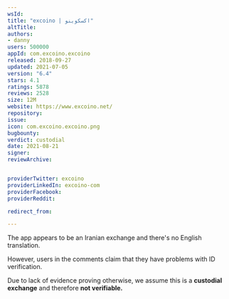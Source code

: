 ```yaml
---
wsId: 
title: "excoino | اکسکوینو"
altTitle: 
authors:
- danny
users: 500000
appId: com.excoino.excoino
released: 2018-09-27
updated: 2021-07-05
version: "6.4"
stars: 4.1
ratings: 5878
reviews: 2528
size: 12M
website: https://www.excoino.net/
repository: 
issue: 
icon: com.excoino.excoino.png
bugbounty: 
verdict: custodial
date: 2021-08-21
signer: 
reviewArchive:


providerTwitter: excoino
providerLinkedIn: excoino-com
providerFacebook: 
providerReddit: 

redirect_from:

---
```



The app appears to be an Iranian exchange and there's no English translation.

However, users in the comments claim that they have problems with ID verification.

Due to lack of evidence proving otherwise, we assume this is a **custodial exchange** and therefore **not verifiable.**

